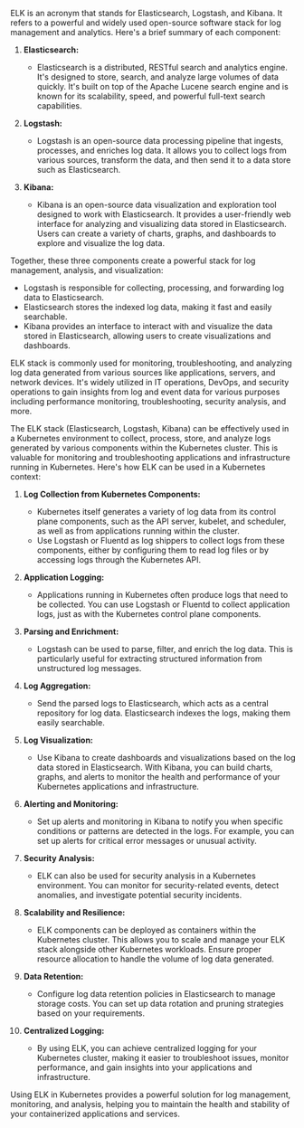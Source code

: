 ELK is an acronym that stands for Elasticsearch, Logstash, and Kibana. It refers to a powerful and widely used open-source software stack for log management and analytics. Here's a brief summary of each component:

1. **Elasticsearch:**
   - Elasticsearch is a distributed, RESTful search and analytics engine. It's designed to store, search, and analyze large volumes of data quickly. It's built on top of the Apache Lucene search engine and is known for its scalability, speed, and powerful full-text search capabilities.

2. **Logstash:**
   - Logstash is an open-source data processing pipeline that ingests, processes, and enriches log data. It allows you to collect logs from various sources, transform the data, and then send it to a data store such as Elasticsearch.

3. **Kibana:**
   - Kibana is an open-source data visualization and exploration tool designed to work with Elasticsearch. It provides a user-friendly web interface for analyzing and visualizing data stored in Elasticsearch. Users can create a variety of charts, graphs, and dashboards to explore and visualize the log data.

Together, these three components create a powerful stack for log management, analysis, and visualization:

- Logstash is responsible for collecting, processing, and forwarding log data to Elasticsearch.
- Elasticsearch stores the indexed log data, making it fast and easily searchable.
- Kibana provides an interface to interact with and visualize the data stored in Elasticsearch, allowing users to create visualizations and dashboards.

ELK stack is commonly used for monitoring, troubleshooting, and analyzing log data generated from various sources like applications, servers, and network devices. It's widely utilized in IT operations, DevOps, and security operations to gain insights from log and event data for various purposes including performance monitoring, troubleshooting, security analysis, and more.


The ELK stack (Elasticsearch, Logstash, Kibana) can be effectively used in a Kubernetes environment to collect, process, store, and analyze logs generated by various components within the Kubernetes cluster. This is valuable for monitoring and troubleshooting applications and infrastructure running in Kubernetes. Here's how ELK can be used in a Kubernetes context:

1. **Log Collection from Kubernetes Components:**

   - Kubernetes itself generates a variety of log data from its control plane components, such as the API server, kubelet, and scheduler, as well as from applications running within the cluster.
   - Use Logstash or Fluentd as log shippers to collect logs from these components, either by configuring them to read log files or by accessing logs through the Kubernetes API.

2. **Application Logging:**

   - Applications running in Kubernetes often produce logs that need to be collected. You can use Logstash or Fluentd to collect application logs, just as with the Kubernetes control plane components.

3. **Parsing and Enrichment:**

   - Logstash can be used to parse, filter, and enrich the log data. This is particularly useful for extracting structured information from unstructured log messages.

4. **Log Aggregation:**

   - Send the parsed logs to Elasticsearch, which acts as a central repository for log data. Elasticsearch indexes the logs, making them easily searchable.

5. **Log Visualization:**

   - Use Kibana to create dashboards and visualizations based on the log data stored in Elasticsearch. With Kibana, you can build charts, graphs, and alerts to monitor the health and performance of your Kubernetes applications and infrastructure.

6. **Alerting and Monitoring:**

   - Set up alerts and monitoring in Kibana to notify you when specific conditions or patterns are detected in the logs. For example, you can set up alerts for critical error messages or unusual activity.

7. **Security Analysis:**

   - ELK can also be used for security analysis in a Kubernetes environment. You can monitor for security-related events, detect anomalies, and investigate potential security incidents.

8. **Scalability and Resilience:**

   - ELK components can be deployed as containers within the Kubernetes cluster. This allows you to scale and manage your ELK stack alongside other Kubernetes workloads. Ensure proper resource allocation to handle the volume of log data generated.

9. **Data Retention:**

   - Configure log data retention policies in Elasticsearch to manage storage costs. You can set up data rotation and pruning strategies based on your requirements.

10. **Centralized Logging:**

    - By using ELK, you can achieve centralized logging for your Kubernetes cluster, making it easier to troubleshoot issues, monitor performance, and gain insights into your applications and infrastructure.

Using ELK in Kubernetes provides a powerful solution for log management, monitoring, and analysis, helping you to maintain the health and stability of your containerized applications and services.
